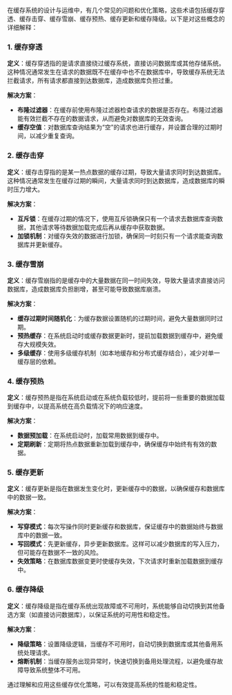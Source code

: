 在缓存系统的设计与运维中，有几个常见的问题和优化策略，这些术语包括缓存穿透、缓存击穿、缓存雪崩、缓存预热、缓存更新和缓存降级。以下是对这些概念的详细解释：

### 1. 缓存穿透

**定义**：缓存穿透指的是请求直接绕过缓存系统，直接访问数据库或其他存储系统。这种情况通常发生在请求的数据既不在缓存中也不在数据库中，导致缓存系统无法拦截请求，所有请求都直接到达数据库，造成数据库负担过重。

**解决方案**：
- **布隆过滤器**：在缓存前使用布隆过滤器检查请求的数据是否存在。布隆过滤器能有效拦截不存在的数据请求，从而避免对数据库的无效查询。
- **缓存空值**：对数据库查询结果为“空”的请求也进行缓存，并设置合理的过期时间，以减少重复查询。

### 2. 缓存击穿

**定义**：缓存击穿指的是某一热点数据的缓存过期，导致大量请求同时到达数据库。这种情况通常发生在缓存过期的瞬间，大量请求同时到达数据库，造成数据库的瞬时压力增大。

**解决方案**：
- **互斥锁**：在缓存过期的情况下，使用互斥锁确保只有一个请求去数据库查询数据，其他请求等待数据加载完成后再从缓存中获取数据。
- **加锁机制**：对缓存失效的数据进行加锁，确保同一时刻只有一个请求能查询数据库并更新缓存。

### 3. 缓存雪崩

**定义**：缓存雪崩指的是缓存中的大量数据在同一时间失效，导致大量请求直接访问数据库，造成数据库负担剧增，甚至可能导致数据库崩溃。

**解决方案**：
- **缓存过期时间随机化**：为缓存数据设置随机的过期时间，避免大量数据同时过期。
- **预热缓存**：在系统启动时或缓存数据更新时，提前加载数据到缓存中，避免缓存大规模失效。
- **多级缓存**：使用多级缓存机制（如本地缓存和分布式缓存结合），减少对单一缓存层的依赖。

### 4. 缓存预热

**定义**：缓存预热是指在系统启动或在系统负载较低时，提前将一些重要的数据加载到缓存中，以提高系统在高负载情况下的响应速度。

**解决方案**：
- **数据预加载**：在系统启动时，加载常用数据到缓存中。
- **定期刷新**：定期将热点数据重新加载到缓存中，确保缓存中始终有有效的数据。

### 5. 缓存更新

**定义**：缓存更新是指在数据发生变化时，更新缓存中的数据，以确保缓存和数据库中的数据一致。

**解决方案**：
- **写穿模式**：每次写操作同时更新缓存和数据库，保证缓存中的数据始终与数据库中的数据一致。
- **写回模式**：先更新缓存，异步更新数据库。这样可以减少数据库的写入压力，但可能存在数据不一致的风险。
- **失效策略**：在数据库数据变更时使缓存失效，下次请求时重新加载数据到缓存中。

### 6. 缓存降级

**定义**：缓存降级是指在缓存系统出现故障或不可用时，系统能够自动切换到其他备选方案（如直接访问数据库），以保证系统的可用性和稳定性。

**解决方案**：
- **降级策略**：设置降级逻辑，当缓存不可用时，自动切换到数据库或其他备用系统处理请求。
- **熔断机制**：当缓存服务出现异常时，快速切换到备用处理流程，以避免缓存故障导致系统整体不可用。

通过理解和应用这些缓存优化策略，可以有效提高系统的性能和稳定性。